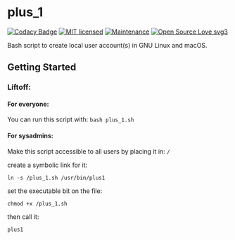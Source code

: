 # plus_1

[![Codacy Badge](https://api.codacy.com/project/badge/Grade/d9aaccd5c21741989e69e273117f1d45)](https://www.codacy.com/app/marshki/plus_1?utm_source=github.com&amp;utm_medium=referral&amp;utm_content=marshki/plus_1&amp;utm_campaign=Badge_Grade)
[![MIT licensed](https://img.shields.io/badge/license-MIT-blue.svg)](https://raw.githubusercontent.com/hyperium/hyper/master/LICENSE)
[![Maintenance](https://img.shields.io/badge/Maintained%3F-yes-green.svg)](https://GitHub.com/Naereen/StrapDown.js/graphs/commit-activity)
[![Open Source Love svg3](https://badges.frapsoft.com/os/v3/open-source.svg?v=103)](https://github.com/ellerbrock/open-source-badges/)

Bash script to create local user account(s) in GNU Linux and macOS. 

## Getting Started 

### Liftoff:

#### For everyone:

You can run this script with: `bash plus_1.sh`

#### For sysadmins:

Make this script accessible to all users by placing it in: `/` 

create a symbolic link for it: 

`ln -s /plus_1.sh /usr/bin/plus1` 

set the executable bit on the file:

`chmod +x /plus_1.sh`   

then call it:

`plus1`  
